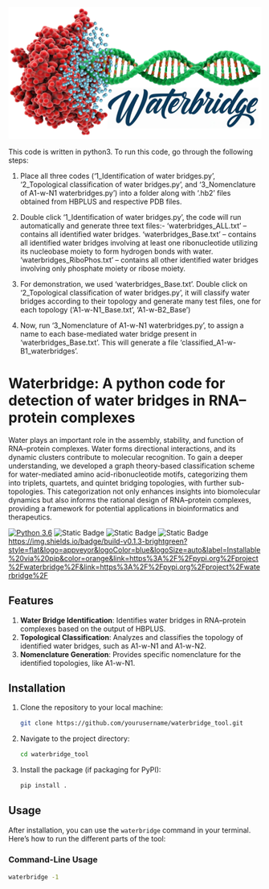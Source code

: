 <img src="logo.png" alt="My Logo" width="800" />


This code is written in python3. To run this code, go through the following steps:
1.	Place all three codes (‘1_Identification of water bridges.py’, ‘2_Topological classification of water bridges.py’, and ‘3_Nomenclature of A1-w-N1 waterbridges.py’) into a folder along with ‘.hb2’ files obtained from HBPLUS and respective PDB files.
   
2.	Double click ‘1_Identification of water bridges.py’, the code will run automatically and generate three text files:- 
        ‘waterbridges_ALL.txt’ – contains all identified water bridges.
 	    ‘waterbridges_Base.txt’ – contains all identified water bridges involving at least one ribonucleotide utilizing its nucleobase moiety to form hydrogen bonds with water.
        ‘waterbridges_RiboPhos.txt’ – contains all other identified water bridges involving only phosphate moiety or ribose moiety.

3.	For demonstration, we used ‘waterbridges_Base.txt’. Double click on ‘2_Topological classification of water bridges.py’, it will classify water bridges according to their topology and generate many test files, one for each topology (‘A1-w-N1_Base.txt’, ‘A1-w-B2_Base’)
  
4. Now, run ‘3_Nomenclature of A1-w-N1 waterbridges.py’, to assign a name to each base-mediated water bridge present in ‘waterbridges_Base.txt’. This will generate a file ‘classified_A1-w-B1_waterbridges’.


# Waterbridge: A python code for detection of water bridges in RNA–protein complexes

Water plays an important role in the assembly, stability, and function of RNA–protein complexes. Water forms directional interactions, and its dynamic clusters contribute to molecular recognition. To gain a deeper understanding, we developed a graph theory-based classification scheme for water-mediated amino acid-ribonucleotide motifs, categorizing them into triplets, quartets, and quintet bridging topologies, with further sub-topologies. This categorization not only enhances insights into biomolecular dynamics but also informs the rational design of RNA–protein complexes, providing a framework for potential applications in bioinformatics and therapeutics.

<!--- BADGES: START --->
[![Python 3.6](https://img.shields.io/badge/python-3.6-blue.svg)](https://www.python.org/downloads/release/python-360/)
![Static Badge](https://img.shields.io/badge/build-MIT-brightgreen?style=flat&logo=gitbook&logoColor=black&logoSize=auto&label=License&labelColor=%23a9a9a9&color=brightgreen&link=https%3A%2F%2Fgithub.com%2FRamanCompChem%2Fwaterbridges%2Fblob%2Fmain%2FLICENSE&link=https%3A%2F%2Fgithub.com%2FRamanCompChem%2Fwaterbridges%2Fblob%2Fmain%2FLICENSE)
![Static Badge](https://img.shields.io/badge/build-v0.1.3-brightgreen?style=flat&logo=pypi&logoColor=blue&logoSize=auto&label=PyPi&labelColor=%23a9a9a9&color=brightgreen&link=https%3A%2F%2Fpypi.org%2Fproject%2Fwaterbridge%2F&link=https%3A%2F%2Fpypi.org%2Fproject%2Fwaterbridge%2F)
![Static Badge](https://img.shields.io/badge/build-v0.1.3-brightgreen?style=flat&logo=appveyor&logoColor=blue&logoSize=auto&label=Installable%20via%20pip&color=orange&link=https%3A%2F%2Fpypi.org%2Fproject%2Fwaterbridge%2F&link=https%3A%2F%2Fpypi.org%2Fproject%2Fwaterbridge%2F)
https://img.shields.io/badge/build-v0.1.3-brightgreen?style=flat&logo=appveyor&logoColor=blue&logoSize=auto&label=Installable%20via%20pip&color=orange&link=https%3A%2F%2Fpypi.org%2Fproject%2Fwaterbridge%2F&link=https%3A%2F%2Fpypi.org%2Fproject%2Fwaterbridge%2F


<!--- BADGES: END --->

## Features

1. **Water Bridge Identification**: Identifies water bridges in RNA–protein complexes based on the output of HBPLUS.
2. **Topological Classification**: Analyzes and classifies the topology of identified water bridges, such as A1-w-N1 and A1-w-N2.
3. **Nomenclature Generation**: Provides specific nomenclature for the identified topologies, like A1-w-N1.

## Installation

1. Clone the repository to your local machine:

    ```bash
    git clone https://github.com/yourusername/waterbridge_tool.git
    ```

2. Navigate to the project directory:

    ```bash
    cd waterbridge_tool
    ```

3. Install the package (if packaging for PyPI):

    ```bash
    pip install .
    ```

## Usage

After installation, you can use the `waterbridge` command in your terminal. Here’s how to run the different parts of the tool:

### Command-Line Usage

```bash
waterbridge -1
